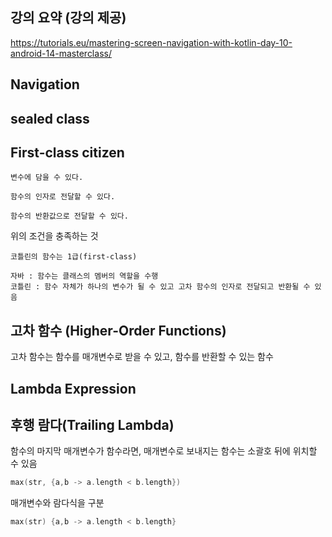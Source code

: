 ## 강의 요약 (강의 제공)

https://tutorials.eu/mastering-screen-navigation-with-kotlin-day-10-android-14-masterclass/

## Navigation

## sealed class

## First-class citizen

```
변수에 담을 수 있다.

함수의 인자로 전달할 수 있다.

함수의 반환값으로 전달할 수 있다.
```

위의 조건을 충족하는 것

```
코틀린의 함수는 1급(first-class) 

자바 : 함수는 클래스의 멤버의 역할을 수행
코틀린 : 함수 자체가 하나의 변수가 될 수 있고 고차 함수의 인자로 전달되고 반환될 수 있음
```

## 고차 함수 (Higher-Order Functions)

고차 함수는 함수를 매개변수로 받을 수 있고, 함수를 반환할 수 있는 함수

## Lambda Expression

## 후행 람다(Trailing Lambda)

함수의 마지막 매개변수가 함수라면, 매개변수로 보내지는 함수는 소괄호 뒤에 위치할 수 있음

```Kotlin
max(str, {a,b -> a.length < b.length})
```
매개변수와 람다식을 구분

```Kotlin
max(str) {a,b -> a.length < b.length}
```
